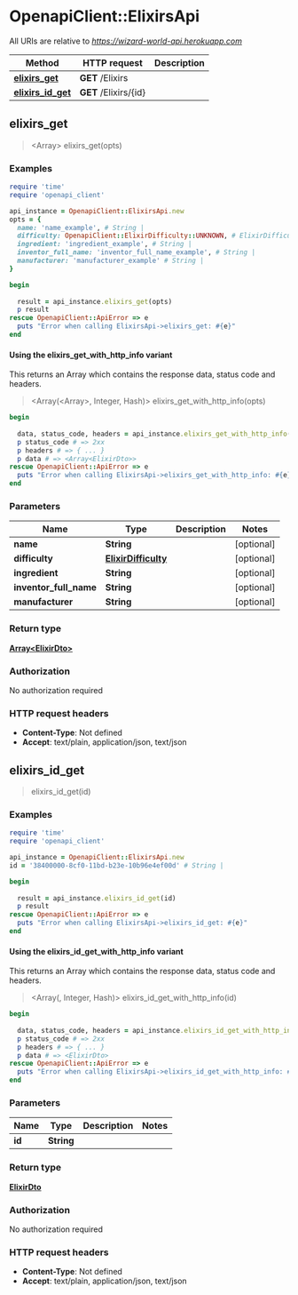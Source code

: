 # OpenapiClient::ElixirsApi

All URIs are relative to *https://wizard-world-api.herokuapp.com*

| Method | HTTP request | Description |
| ------ | ------------ | ----------- |
| [**elixirs_get**](ElixirsApi.md#elixirs_get) | **GET** /Elixirs |  |
| [**elixirs_id_get**](ElixirsApi.md#elixirs_id_get) | **GET** /Elixirs/{id} |  |


## elixirs_get

> <Array<ElixirDto>> elixirs_get(opts)



### Examples

```ruby
require 'time'
require 'openapi_client'

api_instance = OpenapiClient::ElixirsApi.new
opts = {
  name: 'name_example', # String | 
  difficulty: OpenapiClient::ElixirDifficulty::UNKNOWN, # ElixirDifficulty | 
  ingredient: 'ingredient_example', # String | 
  inventor_full_name: 'inventor_full_name_example', # String | 
  manufacturer: 'manufacturer_example' # String | 
}

begin
  
  result = api_instance.elixirs_get(opts)
  p result
rescue OpenapiClient::ApiError => e
  puts "Error when calling ElixirsApi->elixirs_get: #{e}"
end
```

#### Using the elixirs_get_with_http_info variant

This returns an Array which contains the response data, status code and headers.

> <Array(<Array<ElixirDto>>, Integer, Hash)> elixirs_get_with_http_info(opts)

```ruby
begin
  
  data, status_code, headers = api_instance.elixirs_get_with_http_info(opts)
  p status_code # => 2xx
  p headers # => { ... }
  p data # => <Array<ElixirDto>>
rescue OpenapiClient::ApiError => e
  puts "Error when calling ElixirsApi->elixirs_get_with_http_info: #{e}"
end
```

### Parameters

| Name | Type | Description | Notes |
| ---- | ---- | ----------- | ----- |
| **name** | **String** |  | [optional] |
| **difficulty** | [**ElixirDifficulty**](.md) |  | [optional] |
| **ingredient** | **String** |  | [optional] |
| **inventor_full_name** | **String** |  | [optional] |
| **manufacturer** | **String** |  | [optional] |

### Return type

[**Array&lt;ElixirDto&gt;**](ElixirDto.md)

### Authorization

No authorization required

### HTTP request headers

- **Content-Type**: Not defined
- **Accept**: text/plain, application/json, text/json


## elixirs_id_get

> <ElixirDto> elixirs_id_get(id)



### Examples

```ruby
require 'time'
require 'openapi_client'

api_instance = OpenapiClient::ElixirsApi.new
id = '38400000-8cf0-11bd-b23e-10b96e4ef00d' # String | 

begin
  
  result = api_instance.elixirs_id_get(id)
  p result
rescue OpenapiClient::ApiError => e
  puts "Error when calling ElixirsApi->elixirs_id_get: #{e}"
end
```

#### Using the elixirs_id_get_with_http_info variant

This returns an Array which contains the response data, status code and headers.

> <Array(<ElixirDto>, Integer, Hash)> elixirs_id_get_with_http_info(id)

```ruby
begin
  
  data, status_code, headers = api_instance.elixirs_id_get_with_http_info(id)
  p status_code # => 2xx
  p headers # => { ... }
  p data # => <ElixirDto>
rescue OpenapiClient::ApiError => e
  puts "Error when calling ElixirsApi->elixirs_id_get_with_http_info: #{e}"
end
```

### Parameters

| Name | Type | Description | Notes |
| ---- | ---- | ----------- | ----- |
| **id** | **String** |  |  |

### Return type

[**ElixirDto**](ElixirDto.md)

### Authorization

No authorization required

### HTTP request headers

- **Content-Type**: Not defined
- **Accept**: text/plain, application/json, text/json

